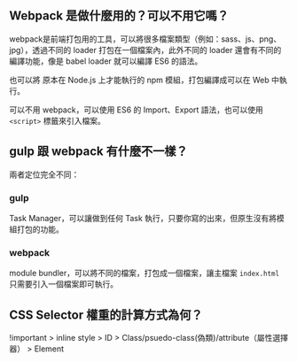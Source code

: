 ## Webpack 是做什麼用的？可以不用它嗎？

webpack是前端打包用的工具，可以將很多檔案類型（例如：sass、js、png、jpg），透過不同的 loader 打包在一個檔案內，此外不同的 loader 還會有不同的編譯功能，像是 babel loader 就可以編譯 ES6 的語法。

也可以將 原本在 Node.js 上才能執行的 npm 模組，打包編譯成可以在 Web 中執行。

可以不用 webpack，可以使用 ES6 的 Import、Export 語法，也可以使用 `<script>` 標籤來引入檔案。

## gulp 跟 webpack 有什麼不一樣？

兩者定位完全不同：

### gulp
Task Manager，可以讓做到任何 Task 執行，只要你寫的出來，但原生沒有將模組打包的功能。

### webpack 
module bundler，可以將不同的檔案，打包成一個檔案，讓主檔案 `index.html` 只需要引入一個檔案即可執行。

## CSS Selector 權重的計算方式為何？

!important > inline style > ID > Class/psuedo-class(偽類)/attribute（屬性選擇器） > Element

